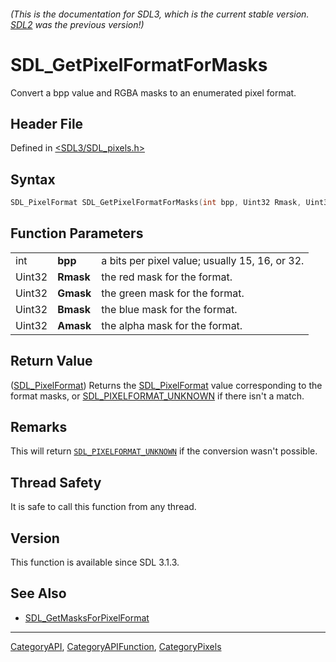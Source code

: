 ###### (This is the documentation for SDL3, which is the current stable version. [SDL2](https://wiki.libsdl.org/SDL2/) was the previous version!)
# SDL_GetPixelFormatForMasks

Convert a bpp value and RGBA masks to an enumerated pixel format.

## Header File

Defined in [<SDL3/SDL_pixels.h>](https://github.com/libsdl-org/SDL/blob/main/include/SDL3/SDL_pixels.h)

## Syntax

```c
SDL_PixelFormat SDL_GetPixelFormatForMasks(int bpp, Uint32 Rmask, Uint32 Gmask, Uint32 Bmask, Uint32 Amask);
```

## Function Parameters

|        |           |                                                |
| ------ | --------- | ---------------------------------------------- |
| int    | **bpp**   | a bits per pixel value; usually 15, 16, or 32. |
| Uint32 | **Rmask** | the red mask for the format.                   |
| Uint32 | **Gmask** | the green mask for the format.                 |
| Uint32 | **Bmask** | the blue mask for the format.                  |
| Uint32 | **Amask** | the alpha mask for the format.                 |

## Return Value

([SDL_PixelFormat](SDL_PixelFormat)) Returns the
[SDL_PixelFormat](SDL_PixelFormat) value corresponding to the format masks,
or [SDL_PIXELFORMAT_UNKNOWN](SDL_PIXELFORMAT_UNKNOWN) if there isn't a
match.

## Remarks

This will return [`SDL_PIXELFORMAT_UNKNOWN`](SDL_PIXELFORMAT_UNKNOWN) if
the conversion wasn't possible.

## Thread Safety

It is safe to call this function from any thread.

## Version

This function is available since SDL 3.1.3.

## See Also

- [SDL_GetMasksForPixelFormat](SDL_GetMasksForPixelFormat)

----
[CategoryAPI](CategoryAPI), [CategoryAPIFunction](CategoryAPIFunction), [CategoryPixels](CategoryPixels)

